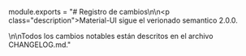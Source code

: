 module.exports = "# Registro de cambios\n\n<p class=\"description\">Material-UI sigue el verionado semantico 2.0.0.</p>\n\nTodos los cambios notables están descritos en el archivo CHANGELOG.md."
